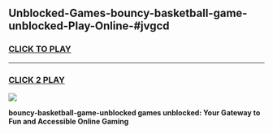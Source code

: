 
## Unblocked-Games-bouncy-basketball-game-unblocked-Play-Online-#jvgcd
<h3>
<a href="https://premium.freeplayer.one?title=bouncy-basketball-game-unblocked&ref=27F">CLICK TO PLAY</a></h3>
<hr>

<h3>
<a href="https://premium.freeplayer.one?title=bouncy-basketball-game-unblocked&ref=27F">CLICK 2 PLAY</a>
  
</h3>

<a href="https://premium.freeplayer.one?title=bouncy-basketball-game-unblocked&ref=27F"><img src="https://clearcache.store/games.png"></a>


**bouncy-basketball-game-unblocked games unblocked: Your Gateway to Fun and Accessible Online Gaming**
